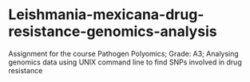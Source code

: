 # Leishmania-mexicana-drug-resistance-genomics-analysis
Assignment for the course Pathogen Polyomics; Grade: A3; Analysing genomics data using UNIX command line to find SNPs involved in drug resistance
